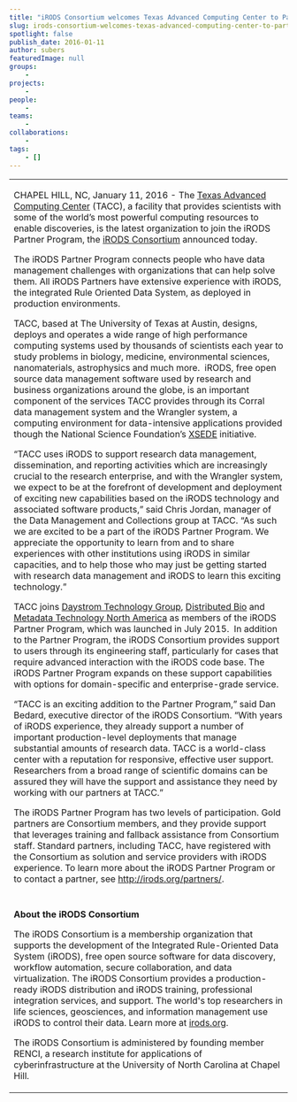 ```yaml
---
title: "iRODS Consortium welcomes Texas Advanced Computing Center to Partner Program"
slug: irods-consortium-welcomes-texas-advanced-computing-center-to-partner-program
spotlight: false
publish_date: 2016-01-11
author: subers
featuredImage: null
groups:
    - 
projects:
    - 
people:
    - 
teams: 
    - 
collaborations:
    - 
tags:
    - []
---
```

<table cellspacing="0" cellpadding="0">
<tbody>
<tr>
<td class="td1" valign="middle">
<p class="p1"><span class="s1">CHAPEL HILL, NC, January 11, 2016 - The <a href="https://www.tacc.utexas.edu/" target="_blank"><span class="s2">Texas Advanced Computing Center</span></a> (TACC), a facility that provides scientists with some of the world’s most powerful computing resources to enable discoveries, is the latest organization to join the iRODS Partner Program, the <a href="http://irods.org/consortium/" target="_blank"><span class="s2">iRODS Consortium</span></a> announced today. <!--more--> </span></p>
<p class="p1"><span class="s1">The iRODS Partner Program connects people who have data management challenges with organizations that can help solve them. All iRODS Partners have extensive experience with iRODS, the integrated Rule Oriented Data System, as deployed in production environments.</span></p>
<p class="p1"><span class="s1">TACC, based at The University of Texas at Austin, designs, deploys and operates a wide range of high performance computing systems used by thousands of scientists each year to study problems in biology, medicine, environmental sciences, nanomaterials, astrophysics and much more.  iRODS, free open source data management software used by research and business organizations around the globe, is an important component of the services TACC provides through its Corral data management system and the Wrangler system, a computing environment for data-intensive applications provided though the National Science Foundation’s <a href="https://www.xsede.org/" target="_blank"><span class="s2">XSEDE</span></a> initiative.</span></p>
<p class="p1"><span class="s1">“TACC uses iRODS to support research data management, dissemination, and reporting activities which are increasingly crucial to the research enterprise, and with the Wrangler system, we expect to be at the forefront of development and deployment of exciting new capabilities based on the iRODS technology and associated software products,” said Chris Jordan, manager of the Data Management and Collections group at TACC. “As such we are excited to be a part of the iRODS Partner Program. We appreciate the opportunity to learn from and to share experiences with other institutions using iRODS in similar capacities, and to help those who may just be getting started with research data management and iRODS to learn this exciting technology.”</span></p>
<p class="p1"><span class="s1">TACC joins <a href="http://www.daystrom.com/" target="_blank"><span class="s2">Daystrom Technology Group</span></a>, <a href="http://www.distributedbio.com/" target="_blank"><span class="s2">Distributed Bio</span></a> and <a href="http://www.mtna.us/?page_id=2668" target="_blank"><span class="s2">Metadata Technology North America</span></a> as members of the iRODS Partner Program, which was launched in July 2015.  In addition to the Partner Program, the iRODS Consortium provides support to users through its engineering staff, particularly for cases that require advanced interaction with the iRODS code base. The iRODS Partner Program expands on these support capabilities with options for domain-specific and enterprise-grade service.</span></p>
<p class="p1"><span class="s1">“TACC is an exciting addition to the Partner Program,” said Dan Bedard, executive director of the iRODS Consortium. “With years of iRODS experience, they already support a number of important production-level deployments that manage substantial amounts of research data. TACC is a world-class center with a reputation for responsive, effective user support.  Researchers from a broad range of scientific domains can be assured they will have the support and assistance they need by working with our partners at TACC.”</span></p>
<p class="p1"><span class="s1">The iRODS Partner Program has two levels of participation. Gold partners are Consortium members, and they provide support that leverages training and fallback assistance from Consortium staff. Standard partners, including TACC, have registered with the Consortium as solution and service providers with iRODS experience. To learn more about the iRODS Partner Program or to contact a partner, see <a href="http://irods.org/partners/" target="_blank"><span class="s2">http://irods.org/partners/</span></a>.</span></p>
</td>
</tr>
<tr>
<td class="td1" valign="middle"></td>
</tr>
<tr>
<td class="td1" valign="middle">
<p class="p1"><span class="s1"><b>About the iRODS Consortium</b></span></p>
<p class="p1"><span class="s1">The iRODS Consortium is a membership organization that supports the development of the Integrated Rule-Oriented Data System (iRODS), free open source software for data discovery, workflow automation, secure collaboration, and data virtualization. The iRODS Consortium provides a production-ready iRODS distribution and iRODS training, professional integration services, and support. The world's top researchers in life sciences, geosciences, and information management use iRODS to control their data. Learn more at <a href="http://irods.org/" target="_blank"><span class="s2">irods.org</span></a>.</span></p>
<p class="p1"><span class="s1">The iRODS Consortium is administered by founding member RENCI, a research institute for applications of cyberinfrastructure at the University of North Carolina at Chapel Hill.</span></p>
</td>
</tr>
</tbody>
</table>

